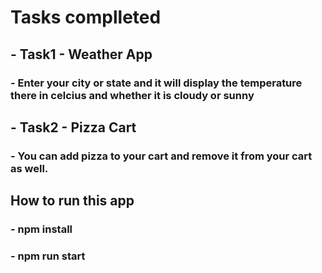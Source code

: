 # Tasks complleted

## - Task1 - Weather App

### - Enter your city or state and it will display the temperature there in celcius and whether it is cloudy or sunny

## - Task2 - Pizza Cart

### - You can add pizza to your cart and remove it from your cart as well.

## How to run this app

### - npm install

### - npm run start

